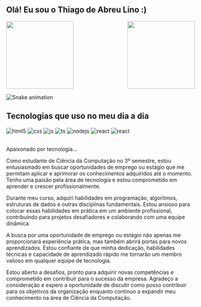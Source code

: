 ## Olá! Eu sou o Thiago de Abreu Lino :)

<div>
  
  <img  height="180em" src="https://github-readme-stats.vercel.app/api?username=talino&show_icons=true&theme=great-gatsby&include_all_commits=true&count_private=true"/>
  <img align="right" height="180em" src="https://github-readme-stats.vercel.app/api/top-langs/?username=talino&layout=compact&langs_count=16&theme=great-gatsby"/>
</div>

![Snake animation](https://github.com/LuigiGF/LuigiGF/blob/output/github-contribution-grid-snake.svg)

## Tecnologias que uso no meu dia a dia <br>

<div style="display: inline_block">
  <img align="center" alt="html5" src="https://img.shields.io/badge/HTML5-E34F26?style=for-the-badge&logo=html5&logoColor=white" />
  <img align="center" alt="css" src="https://img.shields.io/badge/CSS3-1572B6?style=for-the-badge&logo=css3&logoColor=white" />
  <img align="center" alt="js" src="https://img.shields.io/badge/JavaScript-F7DF1E?style=for-the-badge&logo=javascript&logoColor=black" />
  <img align="center" alt="ts" src="https://img.shields.io/badge/TypeScript-007ACC?style=for-the-badge&logo=typescript&logoColor=white" />
  <img align="center" alt="nodejs" src="https://img.shields.io/badge/Node.js-43853D?style=for-the-badge&logo=node.js&logoColor=white" />
  <img align="center" alt="react" src="https://img.shields.io/badge/Python-14354C?style=for-the-badge&logo=python&logoColor=white" />
  <img align="center" alt="react" src="https://img.shields.io/badge/LinkedIn-0077B5?style=for-the-badge&logo=linkedin&logoColor=white" />
</div><br/>

Apaixonado por tecnologia...

   Como estudante de Ciência da Computação no 3º semestre, estou entusiasmado em buscar oportunidades de emprego ou estágio que me permitam aplicar e aprimorar os conhecimentos adquiridos até o momento. Tenho uma paixão pela área de tecnologia e estou comprometido em aprender e crescer profissionalmente.

   Durante meu curso, adquiri habilidades em programação, algoritmos, estruturas de dados e outras disciplinas fundamentais. Estou ansioso para colocar essas habilidades em prática em um ambiente profissional, contribuindo para projetos desafiadores e colaborando com uma equipe dinâmica.

   A busca por uma oportunidade de emprego ou estágio não apenas me proporcionará experiência prática, mas também abrirá portas para novos aprendizados. Estou confiante de que minha dedicação, habilidades técnicas e capacidade de aprendizado rápido me tornarão um membro valioso em qualquer equipe de tecnologia.

   Estou aberto a desafios, pronto para adquirir novas competências e comprometido em contribuir para o sucesso da empresa. Agradeço a consideração e espero a oportunidade de discutir como posso contribuir para os objetivos da organização enquanto continuo a expandir meu conhecimento na área de Ciência da Computação.

<br>

 <img align="center" alt="" src="https://devtechlibelula.com/wp-content/uploads/2023/06/meninoprogramando.jpg"/>

